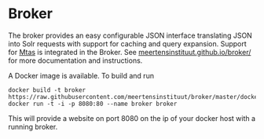 # Broker

The broker provides an easy configurable JSON interface translating JSON into Solr requests with support for caching and query expansion. Support for [Mtas](https://meertensinstituut.github.io/mtas/) is integrated in the Broker. See [meertensinstituut.github.io/broker/](https://meertensinstituut.github.io/broker/) for more documentation and instructions.

A Docker image is available. To build and run

```console
docker build -t broker https://raw.githubusercontent.com/meertensinstituut/broker/master/docker/Dockerfile
docker run -t -i -p 8080:80 --name broker broker
```

This will provide a website on port 8080 on the ip of your docker host with a running broker.

